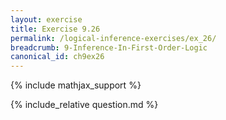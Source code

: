 ```yaml
---
layout: exercise
title: Exercise 9.26
permalink: /logical-inference-exercises/ex_26/
breadcrumb: 9-Inference-In-First-Order-Logic
canonical_id: ch9ex26
---
```


{% include mathjax_support %}

<div id="hiddden">{% include_relative question.md %}</div>